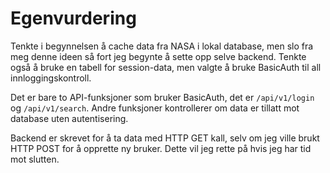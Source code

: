 # Egenvurdering

Tenkte i begynnelsen å cache data fra NASA i lokal database, men slo fra meg denne ideen så fort jeg begynte å sette opp selve backend. Tenkte også å bruke en tabell for session-data, men valgte å bruke BasicAuth til all innloggingskontroll.

Det er bare to API-funksjoner som bruker BasicAuth, det er `/api/v1/login` og `/api/v1/search`. Andre funksjoner kontrollerer om data er tillatt mot database uten autentisering.

Backend er skrevet for å ta data med HTTP GET kall, selv om jeg ville brukt HTTP POST for å opprette ny bruker. Dette vil jeg rette på hvis jeg har tid mot slutten.
